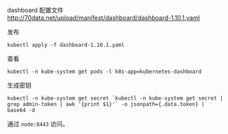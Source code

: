 dashboard 配置文件
http://70data.net/upload/manifest/dashboard/dashboard-1.10.1.yaml

发布

```
kubectl apply -f dashboard-1.10.1.yaml
```

查看

```
kubectl -n kube-system get pods -l k8s-app=kubernetes-dashboard
```

生成密钥

```
kubectl -n kube-system get secret `kubectl -n kube-system get secret | grep admin-token | awk '{print $1}'` -o jsonpath={.data.token} | base64 -d
```

通过 `node:8443` 访问。
